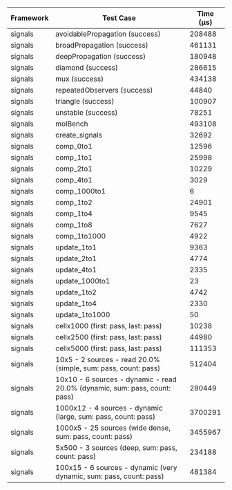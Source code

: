 | Framework | Test Case | Time (μs) |
| --- | --- | --- |
| signals | avoidablePropagation (success) | 208488 |
| signals | broadPropagation (success) | 461131 |
| signals | deepPropagation (success) | 180948 |
| signals | diamond (success) | 286615 |
| signals | mux (success) | 434138 |
| signals | repeatedObservers (success) | 44840 |
| signals | triangle (success) | 100907 |
| signals | unstable (success) | 78251 |
| signals | molBench | 493108 |
| signals | create_signals | 32692 |
| signals | comp_0to1 | 12596 |
| signals | comp_1to1 | 25998 |
| signals | comp_2to1 | 10229 |
| signals | comp_4to1 | 3029 |
| signals | comp_1000to1 | 6 |
| signals | comp_1to2 | 24901 |
| signals | comp_1to4 | 9545 |
| signals | comp_1to8 | 7627 |
| signals | comp_1to1000 | 4922 |
| signals | update_1to1 | 9363 |
| signals | update_2to1 | 4774 |
| signals | update_4to1 | 2335 |
| signals | update_1000to1 | 23 |
| signals | update_1to2 | 4742 |
| signals | update_1to4 | 2330 |
| signals | update_1to1000 | 50 |
| signals | cellx1000 (first: pass, last: pass) | 10238 |
| signals | cellx2500 (first: pass, last: pass) | 44980 |
| signals | cellx5000 (first: pass, last: pass) | 111353 |
| signals | 10x5 - 2 sources - read 20.0% (simple, sum: pass, count: pass) | 512404 |
| signals | 10x10 - 6 sources - dynamic - read 20.0% (dynamic, sum: pass, count: pass) | 280449 |
| signals | 1000x12 - 4 sources - dynamic (large, sum: pass, count: pass) | 3700291 |
| signals | 1000x5 - 25 sources (wide dense, sum: pass, count: pass) | 3455967 |
| signals | 5x500 - 3 sources (deep, sum: pass, count: pass) | 234188 |
| signals | 100x15 - 6 sources - dynamic (very dynamic, sum: pass, count: pass) | 481384 |
